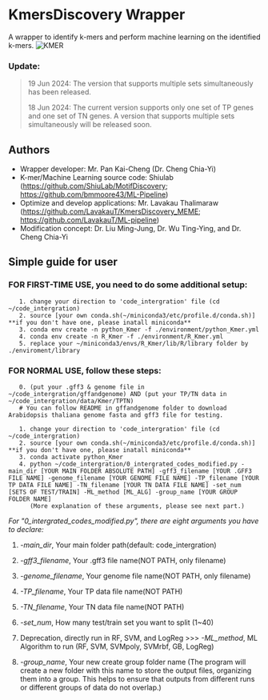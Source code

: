 # KmersDiscovery Wrapper
A wrapper to identify k-mers and perform machine learning on the identified k-mers.
![KMER](https://github.com/LavakauT/Kmer-Wrapper/assets/132649549/9bb29229-36a4-4698-8050-837487a63682)
### Update:
> 19 Jun 2024: The version that supports multiple sets simultaneously has been released.
> 
> 18 Jun 2024: The current version supports only one set of TP genes and one set of TN genes. A version that supports multiple sets simultaneously will be released soon.

## Authors
- Wrapper developer: Mr. Pan Kai-Cheng (Dr. Cheng Chia-Yi)
- K-mer/Machine Learning source code: Shiulab (https://github.com/ShiuLab/MotifDiscovery; https://github.com/bmmoore43/ML-Pipeline)
- Optimize and develop applications: Mr. Lavakau Thalimaraw (https://github.com/LavakauT/KmersDiscovery_MEME; https://github.com/LavakauT/ML-pipeline)
- Modification concept: Dr. Liu Ming-Jung, Dr. Wu Ting-Ying, and Dr. Cheng Chia-Yi

## Simple guide for user
### FOR FIRST-TIME USE, you need to do some additional setup:
```
   1. change your direction to 'code_intergration' file (cd ~/code_intergration)
   2. source [your own conda.sh(~/miniconda3/etc/profile.d/conda.sh)]     **if you don't have one, please inatall miniconda**
   3. conda env create -n python_Kmer -f ./environment/python_Kmer.yml
   4. conda env create -n R_Kmer -f ./environment/R_Kmer.yml
   5. replace your ~/miniconda3/envs/R_Kmer/lib/R/library folder by ./enviroment/library
```

### FOR NORMAL USE, follow these steps:
```
   0. (put your .gff3 & genome file in ~/code_intergration/gffandgenome) AND (put your TP/TN data in ~/code_intergration/data/Kmer/TPTN)
   # You can follow README in gffandgenome folder to download Arabidopsis thaliana genome fasta and gff3 file for testing.

   1. change your direction to 'code_intergration' file (cd ~/code_intergration)
   2. source [your own conda.sh(~/miniconda3/etc/profile.d/conda.sh)]     **if you don't have one, please inatall miniconda**
   3. conda activate python_Kmer
   4. python ~/code_intergration/0_intergrated_codes_modified.py -main_dir [YOUR MAIN FOLDER ABSOLUTE PATH] -gff3_filename [YOUR .GFF3 FILE NAME] -genome_filename [YOUR GENOME FILE NAME] -TP_filename [YOUR TP DATA FILE NAME] -TN_filename [YOUR TN DATA FILE NAME] -set_num [SETS OF TEST/TRAIN] -ML_method [ML_ALG] -group_name [YOUR GROUP FOLDER NAME]
      (More explanation of these arguments, please see next part.)
```

*For "0_intergrated_codes_modified.py", there are eight arguments you have to declare:*
   1. *-main_dir*, Your main folder path(default: code_intergration)

   2. *-gff3_filename*, Your .gff3 file name(NOT PATH, only filename)
   3. *-genome_filename*, Your genome file name(NOT PATH, only filename)
   4. *-TP_filename*, Your TP data file name(NOT PATH)
   5. *-TN_filename*, Your TN data file name(NOT PATH)

   6. *-set_num*, How many test/train set you want to split (1~40)
   7. Deprecation, directly run in RF, SVM, and LogReg >>> *-ML_method*, ML Algorithm to run (RF, SVM, SVMpoly, SVMrbf, GB, LogReg)

   8. *-group_name*, Your new create group folder name
   (The program will create a new folder with this name to store the output files, organizing them into a group. 
   This helps to ensure that outputs from different runs or different groups of data do not overlap.)
